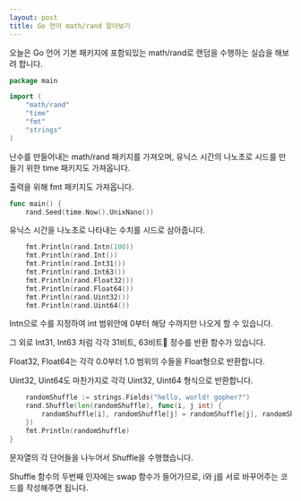 ```yaml
---
layout: post
title: Go 언어 math/rand 알아보기
---
```


오늘은 Go 언어 기본 패키지에 포함되있는 math/rand로 랜덤을 수행하는 실습을 해보려 합니다.

```go
package main

import (
    "math/rand"
	"time"
	"fmt"
	"strings"
)
```

난수를 만들어내는 math/rand 패키지를 가져오며, 유닉스 시간의 나노초로 시드를 만들기 위한 time 패키지도 가져옵니다.

출력을 위해 fmt 패키지도 가져옵니다.

```go
func main() {
	rand.Seed(time.Now().UnixNano())
```

유닉스 시간을 나노초로 나타내는 수치를 시드로 삼아줍니다.

```go
	fmt.Println(rand.Intn(100))
	fmt.Println(rand.Int())
	fmt.Println(rand.Int31())
	fmt.Println(rand.Int63())
	fmt.Println(rand.Float32())
	fmt.Println(rand.Float64())
	fmt.Println(rand.Uint32())
	fmt.Println(rand.Uint64())
```

Intn으로 수를 지정하여 int 범위안에 0부터 해당 수까지만 나오게 할 수 있습니다.

그 외로 Int31, Int63 처럼 각각 31비트, 63비트 정수를 반환 함수가 있습니다.

Float32, Float64는 각각 0.0부터 1.0 범위의 수들을 Float형으로 반환합니다.

Uint32, Uint64도 마찬가지로 각각 Uint32, Uint64 형식으로 반환합니다.

```go
	randomShuffle := strings.Fields("hello, world! gopher?")
	rand.Shuffle(len(randomShuffle), func(i, j int) {
		randomShuffle[i], randomShuffle[j] = randomShuffle[j], randomShuffle[i]
	})
	fmt.Println(randomShuffle)
}
```

문자열의 각 단어들을 나누어서 Shuffle을 수행했습니다.

Shuffle 함수의 두번째 인자에는 swap 함수가 들어가므로, i와 j를 서로 바꾸어주는 코드를 작성해주면 됩니다.